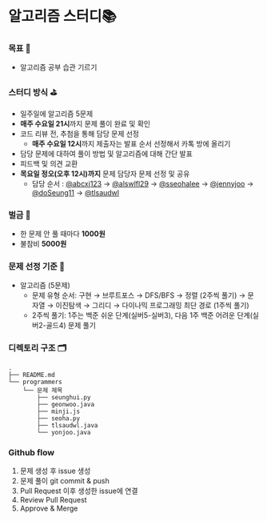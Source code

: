 # 알고리즘 스터디📚
### 목표 🎯
- 알고리즘 공부 습관 기르기 
### 스터디 방식 ⛳️
- 일주일에 알고리즘 5문제
- **매주 수요일 21시**까지 문제 풀이 완료 및 확인
- 코드 리뷰 전, 추첨을 통해 담당 문제 선정
   - **매주 수요일 12시**까지 제출자는 발표 순서 선정해서 카톡 방에 올리기
- 담당 문제에 대하여 풀이 방법 및 알고리즘에 대해 간단 발표
- 피드백 및 의견 교환
- **목요일 정오(오후 12시)까지** 문제 담당자 문제 선정 및 공유
  - 담당 순서 : [@abcxj123](https://github.com/abcxj123) → [@alswlfl29](https://github.com/alswlfl29) → [@sseohalee](https://github.com/sseohalee) → [@jennyjoo](https://github.com/jennyjoo) → [@doSeung11](https://github.com/doSeung11) → [@tlsaudwl](https://github.com/tlsaudwl)
### 벌금 💸
- 한 문제 안 풀 때마다 **1000원**
- 불참비 **5000원** 
### 문제 선정 기준 🧐
- 알고리즘 (5문제)
  - 문제 유형 순서: 구현 → 브루트포스 → DFS/BFS → 정렬 (2주씩 풀기) → 문자열 → 이진탐색 → 그리디 → 다이나믹 프로그래밍  최단 경로 (1주씩 풀기)
  - 2주씩 풀기: 1주는 백준 쉬운 단계(실버5-실버3), 다음 1주 백준 어려운 단계(실버2-골드4) 문제 풀기
 
### 디렉토리 구조 🗂
```
.
├── README.md
└── programmers
    └── 문제 제목
        ├── seunghui.py
        ├── geonwoo.java
        ├── minji.js
        ├── seoha.py
        ├── tlsaudwl.java
        └── yonjoo.java

```
### Github flow 
1. 문제 생성 후 issue 생성
2. 문제 풀이 git commit & push
3. Pull Request 이후 생성한 issue에 연결
4. Review Pull Request
5. Approve & Merge
